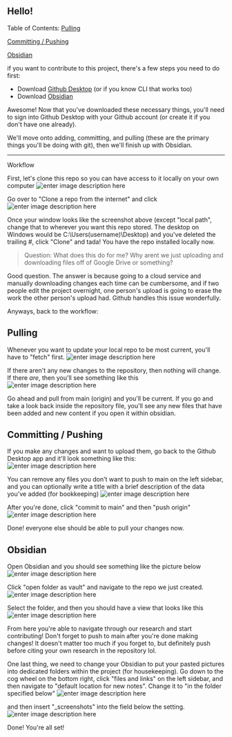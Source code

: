 ## Hello!

Table of Contents:
[Pulling](#Pulling)

[Committing / Pushing](Committing-/-Pushing)

[Obsidian](#Obsidian)


if you want to contribute to this project, there's a few steps you need to do first:
* Download [Github Desktop](https://desktop.github.com/download/) (or if you know CLI that works too)
* Download [Obsidian](https://obsidian.md/)

Awesome! Now that you've downloaded these necessary things, you'll need to sign into Github Desktop with your Github account (or create it if you don't have one already). 

We'll move onto adding, committing, and pulling (these are the primary things you'll be doing with git), then we'll finish up with Obsidian.
- - -
Workflow

First, let's clone this repo so you can have access to it locally on your own computer
![enter image description here](https://github.com/ImSentient/LASSO/blob/main/Pictures/2.png)

Go over to "Clone a repo from the internet" and click 
![enter image description here](https://github.com/ImSentient/LASSO/blob/main/Pictures/3.png)

Once your window looks like the screenshot above (except "local path", change that to wherever you want this repo stored. The desktop on Windows would be C:\Users\(username)\Desktop) and you've deleted the trailing #, click "Clone" and tada! You have the repo installed locally now. 

> Question: What does this do for me? Why arent we just uploading and downloading files off of Google Drive or something? 

Good question. The answer is because going to a cloud service and manually downloading changes each time can be cumbersome, and if two people edit the project overnight, one person's upload is going to erase the work the other person's upload had. Github handles this issue wonderfully. 

Anyways, back to the workflow:

## Pulling
Whenever you want to update your local repo to be most current, you'll have to "fetch" first. 
![enter image description here](https://github.com/ImSentient/LASSO/blob/main/Pictures/4.png)

If there aren't any new changes to the repository, then nothing will change. If there *are*, then you'll see something like this
![enter image description here](https://github.com/ImSentient/LASSO/blob/main/Pictures/5.png)

Go ahead and pull from main (origin) and you'll be current. If you go and take a look back inside the repository file, you'll see any new files that have been added and new content if you open it within obsidian.

## Committing / Pushing
If you make any changes and want to upload them, go back to the Github Desktop app and it'll look something like this:
![enter image description here](https://github.com/ImSentient/LASSO/blob/main/Pictures/6.png)

You can remove any files you don't want to push to main on the left sidebar, and you can optionally write a title with a brief description of the data you've added (for bookkeeping)
![enter image description here](https://github.com/ImSentient/LASSO/blob/main/Pictures/7.png)

After you're done, click "commit to main" and then "push origin"
![enter image description here](https://github.com/ImSentient/LASSO/blob/main/Pictures/8.png)

Done! everyone else should be able to pull your changes now.


## Obsidian
Open Obsidian and you should see something like the picture below
![enter image description here](https://github.com/ImSentient/LASSO/blob/main/Pictures/9.png)

Click "open folder as vault" and navigate to the repo we just created.
![enter image description here](https://github.com/ImSentient/LASSO/blob/main/Pictures/10.png)

Select the folder, and then you should have a view that looks like this
![enter image description here](https://github.com/ImSentient/LASSO/blob/main/Pictures/11.png)

From here you're able to navigate through our research and start contributing! Don't forget to push to main after you're done making changes! It doesn't matter too much if you forget to, but definitely push before citing your own research in the repository lol.

One last thing, we need to change your Obsidian to put your pasted pictures into dedicated folders within the project (for housekeeping). Go down to the cog wheel on the bottom right, click "files and links" on the left sidebar, and then navigate to "default location for new notes". Change it to "in the folder specified below" 
![enter image description here](https://github.com/ImSentient/LASSO/blob/main/Pictures/12.png)

and then insert "_screenshots" into the field below the setting.
![enter image description here](https://github.com/ImSentient/LASSO/blob/main/Pictures/13.png)

Done! You're all set!
